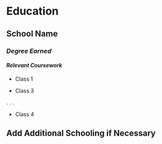 # Education

## School Name

### _Degree Earned_

#### _Relevant Coursework_

* Class 1

* Class 3

.
.
.

* Class 4

## Add Additional Schooling if Necessary
